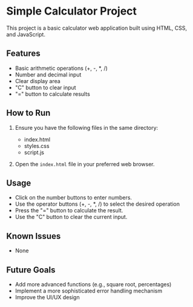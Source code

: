 # Simple Calculator Project

This project is a basic calculator web application built using HTML, CSS, and JavaScript.

## Features

*   Basic arithmetic operations (+, -, *, /)
*   Number and decimal input
*   Clear display area
*   "C" button to clear input
*   "=" button to calculate results

## How to Run

1.  Ensure you have the following files in the same directory:
    *   index.html
    *   styles.css
    *   script.js

2.  Open the `index.html` file in your preferred web browser.

## Usage

*   Click on the number buttons to enter numbers.
*   Use the operator buttons (+, -, *, /) to select the desired operation
*   Press the "=" button to calculate the result.
*   Use the "C" button to clear the current input.

## Known Issues

*   None

## Future Goals

*   Add more advanced functions (e.g., square root, percentages)
*   Implement a more sophisticated error handling mechanism
*   Improve the UI/UX design



